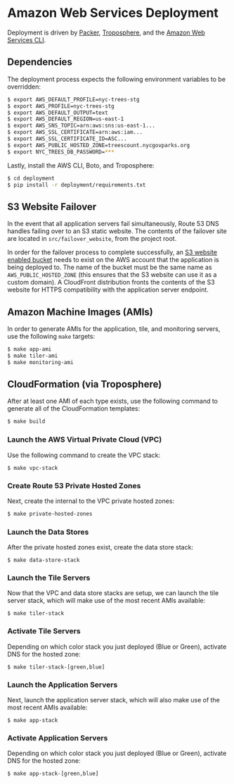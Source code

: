 # Amazon Web Services Deployment

Deployment is driven by [Packer](https://www.packer.io), [Troposphere](https://github.com/cloudtools/troposphere), and the [Amazon Web Services CLI](http://aws.amazon.com/cli/).

## Dependencies

The deployment process expects the following environment variables to be overridden:

```bash
$ export AWS_DEFAULT_PROFILE=nyc-trees-stg
$ export AWS_PROFILE=nyc-trees-stg
$ export AWS_DEFAULT_OUTPUT=text
$ export AWS_DEFAULT_REGION=us-east-1
$ export AWS_SNS_TOPIC=arn:aws:sns:us-east-1...
$ export AWS_SSL_CERTIFICATE=arn:aws:iam...
$ export AWS_SSL_CERTIFICATE_ID=ASC...
$ export AWS_PUBLIC_HOSTED_ZONE=treescount.nycgovparks.org
$ export NYC_TREES_DB_PASSWORD=***
```

Lastly, install the AWS CLI, Boto, and Troposphere:

```bash
$ cd deployment
$ pip install -r deployment/requirements.txt
```

## S3 Website Failover

In the event that all application servers fail simultaneously, Route 53 DNS handles failing over to an S3 static website. The contents of the failover site are located in `src/failover_website`, from the project root.

In order for the failover process to complete successfully, an [S3 website enabled bucket](http://docs.aws.amazon.com/AmazonS3/latest/dev/HowDoIWebsiteConfiguration.html) needs to exist on the AWS account that the application is being deployed to. The name of the bucket must be the same name as `AWS_PUBLIC_HOSTED_ZONE` (this ensures that the S3 website can use it as a custom domain). A CloudFront distribution fronts the contents of the S3 website for HTTPS compatibility with the application server endpoint.

## Amazon Machine Images (AMIs)

In order to generate AMIs for the application, tile, and monitoring servers, use the following `make` targets:

```bash
$ make app-ami
$ make tiler-ami
$ make monitoring-ami
```

## CloudFormation (via Troposphere)

After at least one AMI of each type exists, use the following command to generate all of the CloudFormation templates:

```bash
$ make build
```

### Launch the AWS Virtual Private Cloud (VPC)

Use the following command to create the VPC stack:

```
$ make vpc-stack
```

### Create Route 53 Private Hosted Zones

Next, create the internal to the VPC private hosted zones:

```bash
$ make private-hosted-zones
```

### Launch the Data Stores

After the private hosted zones exist, create the data store stack:

```
$ make data-store-stack
```

### Launch the Tile Servers

Now that the VPC and data store stacks are setup, we can launch the tile server stack, which will make use of the most recent AMIs available:

```
$ make tiler-stack
```

### Activate Tile Servers

Depending on which color stack you just deployed (Blue or Green), activate DNS for the hosted zone:

```
$ make tiler-stack-[green,blue]
```

### Launch the Application Servers

Next, launch the application server stack, which will also make use of the most recent AMIs available:

```
$ make app-stack
```

### Activate Application Servers

Depending on which color stack you just deployed (Blue or Green), activate DNS for the hosted zone:

```
$ make app-stack-[green,blue]
```
